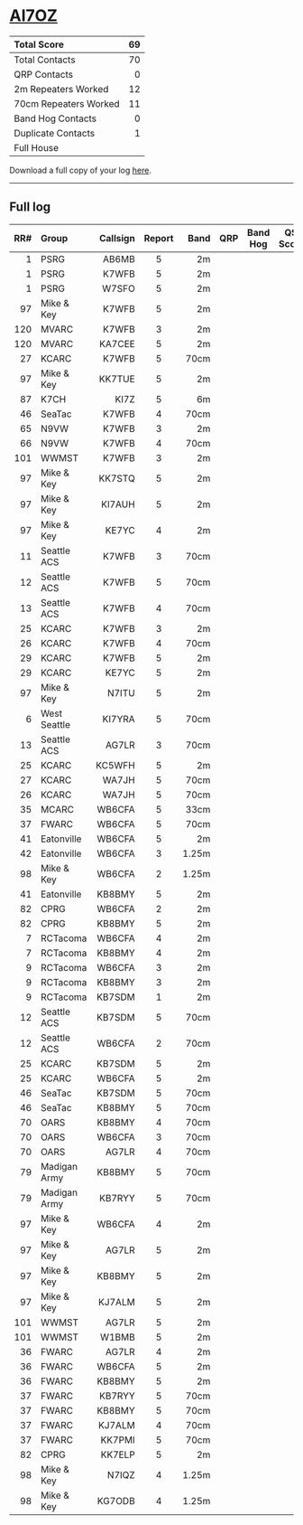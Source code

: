 # [AI7OZ](https://www.qrz.com/db/AI7OZ)

| Total Score           |   69 |
|:----------------------|-----:|
| Total Contacts        |   70 |
| QRP Contacts          |    0 |
| 2m Repeaters Worked   |   12 |
| 70cm Repeaters Worked |   11 |
| Band Hog Contacts     |    0 |
| Duplicate Contacts    |    1 |
| Full House            |      |

Download a full copy of your log [here](/results/AI7OZ.csv).

---

## Full log


|   RR# | Group        |   Callsign |  Report  |   Band |  QRP  |  Band Hog  |   QSO Score |
|------:|:-------------|-----------:|:--------:|-------:|:-----:|:----------:|------------:|
|     1 | PSRG         |      AB6MB |    5     |     2m |       |            |           1 |
|     1 | PSRG         |      K7WFB |    5     |     2m |       |            |           1 |
|     1 | PSRG         |      W7SFO |    5     |     2m |       |            |           1 |
|    97 | Mike & Key   |      K7WFB |    5     |     2m |       |            |           1 |
|   120 | MVARC        |      K7WFB |    3     |     2m |       |            |           1 |
|   120 | MVARC        |     KA7CEE |    5     |     2m |       |            |           1 |
|    27 | KCARC        |      K7WFB |    5     |   70cm |       |            |           1 |
|    97 | Mike & Key   |     KK7TUE |    5     |     2m |       |            |           1 |
|    87 | K7CH         |       KI7Z |    5     |     6m |       |            |           1 |
|    46 | SeaTac       |      K7WFB |    4     |   70cm |       |            |           1 |
|    65 | N9VW         |      K7WFB |    3     |     2m |       |            |           1 |
|    66 | N9VW         |      K7WFB |    4     |   70cm |       |            |           1 |
|   101 | WWMST        |      K7WFB |    3     |     2m |       |            |           1 |
|    97 | Mike & Key   |     KK7STQ |    5     |     2m |       |            |           1 |
|    97 | Mike & Key   |     KI7AUH |    5     |     2m |       |            |           1 |
|    97 | Mike & Key   |      KE7YC |    4     |     2m |       |            |           1 |
|    11 | Seattle ACS  |      K7WFB |    3     |   70cm |       |            |           1 |
|    12 | Seattle ACS  |      K7WFB |    5     |   70cm |       |            |           1 |
|    13 | Seattle ACS  |      K7WFB |    4     |   70cm |       |            |           1 |
|    25 | KCARC        |      K7WFB |    3     |     2m |       |            |           1 |
|    26 | KCARC        |      K7WFB |    4     |   70cm |       |            |           1 |
|    29 | KCARC        |      K7WFB |    5     |     2m |       |            |           1 |
|    29 | KCARC        |      KE7YC |    5     |     2m |       |            |           1 |
|    97 | Mike & Key   |      N7ITU |    5     |     2m |       |            |           1 |
|     6 | West Seattle |     KI7YRA |    5     |   70cm |       |            |           1 |
|    13 | Seattle ACS  |      AG7LR |    3     |   70cm |       |            |           1 |
|    25 | KCARC        |     KC5WFH |    5     |     2m |       |            |           1 |
|    27 | KCARC        |      WA7JH |    5     |   70cm |       |            |           1 |
|    26 | KCARC        |      WA7JH |    5     |   70cm |       |            |           1 |
|    35 | MCARC        |     WB6CFA |    5     |   33cm |       |            |           1 |
|    37 | FWARC        |     WB6CFA |    5     |   70cm |       |            |           1 |
|    41 | Eatonville   |     WB6CFA |    5     |     2m |       |            |           1 |
|    42 | Eatonville   |     WB6CFA |    3     |  1.25m |       |            |           1 |
|    98 | Mike & Key   |     WB6CFA |    2     |  1.25m |       |            |           1 |
|    41 | Eatonville   |     KB8BMY |    5     |     2m |       |            |           1 |
|    82 | CPRG         |     WB6CFA |    2     |     2m |       |            |           1 |
|    82 | CPRG         |     KB8BMY |    5     |     2m |       |            |           1 |
|     7 | RCTacoma     |     WB6CFA |    4     |     2m |       |            |           1 |
|     7 | RCTacoma     |     KB8BMY |    4     |     2m |       |            |           1 |
|     9 | RCTacoma     |     WB6CFA |    3     |     2m |       |            |           1 |
|     9 | RCTacoma     |     KB8BMY |    3     |     2m |       |            |           1 |
|     9 | RCTacoma     |     KB7SDM |    1     |     2m |       |            |           1 |
|    12 | Seattle ACS  |     KB7SDM |    5     |   70cm |       |            |           1 |
|    12 | Seattle ACS  |     WB6CFA |    2     |   70cm |       |            |           1 |
|    25 | KCARC        |     KB7SDM |    5     |     2m |       |            |           1 |
|    25 | KCARC        |     WB6CFA |    5     |     2m |       |            |           1 |
|    46 | SeaTac       |     KB7SDM |    5     |   70cm |       |            |           1 |
|    46 | SeaTac       |     KB8BMY |    5     |   70cm |       |            |           1 |
|    70 | OARS         |     KB8BMY |    4     |   70cm |       |            |           1 |
|    70 | OARS         |     WB6CFA |    3     |   70cm |       |            |           1 |
|    70 | OARS         |      AG7LR |    4     |   70cm |       |            |           1 |
|    79 | Madigan Army |     KB8BMY |    5     |   70cm |       |            |           1 |
|    79 | Madigan Army |     KB7RYY |    5     |   70cm |       |            |           1 |
|    97 | Mike & Key   |     WB6CFA |    4     |     2m |       |            |           1 |
|    97 | Mike & Key   |      AG7LR |    5     |     2m |       |            |           1 |
|    97 | Mike & Key   |     KB8BMY |    5     |     2m |       |            |           1 |
|    97 | Mike & Key   |     KJ7ALM |    5     |     2m |       |            |           1 |
|   101 | WWMST        |      AG7LR |    5     |     2m |       |            |           1 |
|   101 | WWMST        |      W1BMB |    5     |     2m |       |            |           1 |
|    36 | FWARC        |      AG7LR |    4     |     2m |       |            |           1 |
|    36 | FWARC        |     WB6CFA |    5     |     2m |       |            |           1 |
|    36 | FWARC        |     KB8BMY |    5     |     2m |       |            |           1 |
|    37 | FWARC        |     KB7RYY |    5     |   70cm |       |            |           1 |
|    37 | FWARC        |     KB8BMY |    5     |   70cm |       |            |           1 |
|    37 | FWARC        |     KJ7ALM |    4     |   70cm |       |            |           1 |
|    37 | FWARC        |     KK7PMI |    5     |   70cm |       |            |           1 |
|    82 | CPRG         |     KK7ELP |    5     |     2m |       |            |           1 |
|    98 | Mike & Key   |      N7IQZ |    4     |  1.25m |       |            |           1 |
|    98 | Mike & Key   |     KG7ODB |    4     |  1.25m |       |            |           1 |